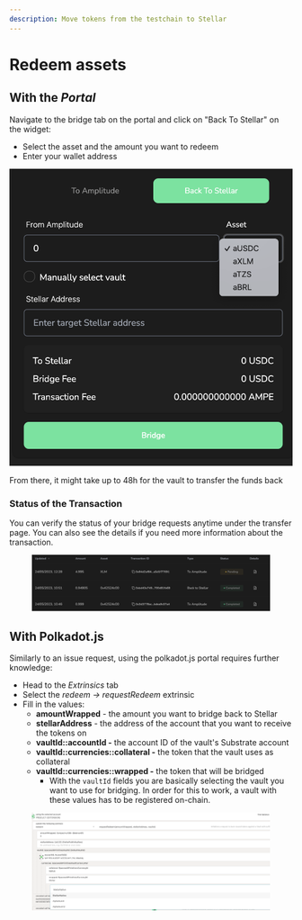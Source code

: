 ```yaml
---
description: Move tokens from the testchain to Stellar
---
```


# Redeem assets

## With the _Portal_

Navigate to the bridge tab on the portal and click on "Back To Stellar" on the widget:

* Select the asset and the amount you want to redeem
* Enter your wallet address

![](<../../../../.gitbook/assets/image (3).png>)

From there, it might take up to 48h for the vault to transfer the funds back

### Status of the Transaction

You can verify the status of your bridge requests anytime under the transfer page. You can also see the details if you need more information about the transaction.

<figure><img src="../../../../.gitbook/assets/image (1) (1) (1).png" alt=""><figcaption></figcaption></figure>

## With Polkadot.js

Similarly to an issue request, using the polkadot.js portal requires further knowledge:

* Head to the _Extrinsics_ tab
* Select the _redeem -> requestRedeem_ extrinsic
* Fill in the values:
  * **amountWrapped** - the amount you want to bridge back to Stellar
  * **stellarAddress** - the address of the account that you want to receive the tokens on
  * **vaultId::accountId -** the account ID of the vault's Substrate account
  * **vaultId::currencies::collateral -** the token that the vault uses as collateral
  * **vaultId::currencies::wrapped -** the token that will be bridged
    * With the `vaultId` fields you are basically selecting the vault you want to use for bridging. In order for this to work, a vault with these values has to be registered on-chain.&#x20;

<figure><img src="../../../../.gitbook/assets/image (7).png" alt=""><figcaption></figcaption></figure>
